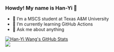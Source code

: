 ### Howdy! My name is Han-Yi 👋
- 🔭 I’m a MSCS student at Texas A&M University
- 🌱 I’m currently learning GitHub Actions
- 💬 Ask me about anything

<!--
**henrywang1/henrywang1** is a ✨ _special_ ✨ repository because its `README.md` (this file) appears on your GitHub profile.

Here are some ideas to get you started:
### Hi there 👋
- 👯 I’m looking to collaborate on ...
- 🤔 I’m looking for help with ...
- 📫 How to reach me: ...
- 😄 Pronouns: ...
- ⚡ Fun fact: ...
-->

[![Han-Yi Wang's GitHub Stats](https://github-readme-stats.vercel.app/api?username=henrywang1&theme=algolia&show_icons=true)](https://github.com/anuraghazra/github-readme-stats)  
![](https://komarev.com/ghpvc/?username=henrywang1)
